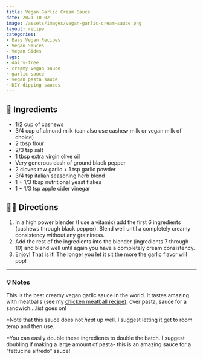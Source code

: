 ```yaml
---
title: Vegan Garlic Cream Sauce
date: 2021-10-02
image: /assets/images/vegan-garlic-cream-sauce.png
layout: recipe
categories:
- Easy Vegan Recipes
- Vegan Sauces
- Vegan Sides
tags:
- dairy-free
- creamy vegan sauce
- garlic sauce
- vegan pasta sauce
- DIY dipping sauces
---
```


## 🧾 Ingredients

- 1/2 cup of cashews
- 3/4 cup of almond milk (can also use cashew milk or vegan milk of choice)
- 2 tbsp flour
- 2/3 tsp salt
- 1 tbsp extra virgin olive oil
- Very generous dash of ground black pepper
- 2 cloves raw garlic + 1 tsp garlic powder
- 3/4 tsp italian seasoning herb blend
- 1 + 1/3 tbsp nutritional yeast flakes
- 1 + 1/3 tsp apple cider vinegar


## 👩‍🍳 Directions

1. In a high power blender (I use a vitamix) add the first 6 ingredients (cashews through black pepper). Blend well until a completely creamy consistency without any graininess.
2. Add the rest of the ingredients into the blender (ingredients 7 through 10) and blend well until again you have a completely cream consistency.
3. Enjoy! That is it! The longer you let it sit the more the garlic flavor will pop!


---

### 💡 Notes

This is the best creamy vegan garlic sauce in the world. It tastes amazing with meatballs (see my [chicken meatball recipe](/vegan-chicken-meatballs)), over pasta, sauce for a sandwich....list goes on!

*Note that this sauce does not *heat* up well. I suggest letting it get to room temp and then use.

*You can easily double these ingredients to double the batch. I suggest doubling if making a large amount of pasta- this is an amazing sauce for a "fettucine alfredo" sauce!
